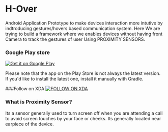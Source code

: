 # H-Over
Android Application Prototype to make devices interaction more intutive by indtroducing gestures/hovers based communication system. Here We are trying to build a framework where we enables devices without having front Camera to track the gestures of user Using PROXIMITY SENSORS.

### Google Play store

[![Get it on Google Play](https://developer.android.com/images/brand/en_generic_rgb_wo_45.png)](https://play.google.com/store/apps/details?id=com.himanshu.hover)

Please note that the app on the Play Store is not always the latest version.  
If you'd like to install the latest one, install it manually with Gradle.

###Follow on XDA
[![FOLLOW ON XDA](http://www.appsfuze.com/static/images/apps/e/8/a/e8abf95f-cc53-e011-854c-00237de2db9e.png)](http://forum.xda-developers.com/android/apps-games/app-gesture-detection-camera-best-t3095721)

### What is Proximity Sensor? 
  Its a sensor generally used to turn screen off when you are attending a call to avoid screen touches by your face or cheeks.
  Its generally located near earpiece of the device.


